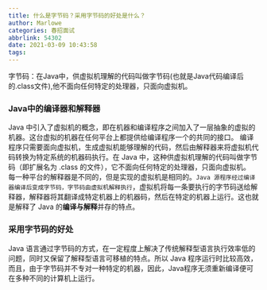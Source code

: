 ```yaml
---
title: 什么是字节码？采用字节码的好处是什么？
author: Marlowe
categories: 春招面试
abbrlink: 54302
date: 2021-03-09 10:43:58
tags:
---
```

字节码：在Java中，供虚拟机理解的代码叫做字节码(也就是Java代码编译后的.class文件),他不面向任何特定的处理器，只面向虚拟机。
<!--more-->
### Java中的编译器和解释器
Java 中引入了虚拟机的概念，即在机器和编译程序之间加入了一层抽象的虚拟的机器。这台虚拟的机器在任何平台上都提供给编译程序一个的共同的接口。
编译程序只需要面向虚拟机，生成虚拟机能够理解的代码，然后由解释器来将虚拟机代码转换为特定系统的机器码执行。在 Java 中，这种供虚拟机理解的代码叫做字节码（即扩展名为 .class 的文件），它不面向任何特定的处理器，只面向虚拟机。
每一种平台的解释器是不同的，但是实现的虚拟机是相同的。`Java 源程序经过编译器编译后变成字节码，字节码由虚拟机解释执行`，虚拟机将每一条要执行的字节码送给解释器，解释器将其翻译成特定机器上的机器码，然后在特定的机器上运行。这也就是解释了 Java 的**编译与解释**并存的特点。
### 采用字节码的好处
Java 语言通过字节码的方式，在一定程度上解决了传统解释型语言执行效率低的问题，同时又保留了解释型语言可移植的特点。所以 Java 程序运行时比较高效，而且，由于字节码并不专对一种特定的机器，因此，Java程序无须重新编译便可在多种不同的计算机上运行。

